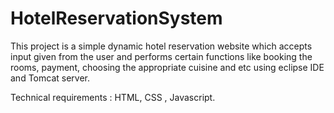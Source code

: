 # HotelReservationSystem
This project is a simple dynamic hotel reservation website which accepts input given from the user and performs certain functions like booking the rooms, payment, choosing the appropriate cuisine and etc using eclipse IDE and Tomcat server. 

Technical requirements : HTML, CSS , Javascript. 

